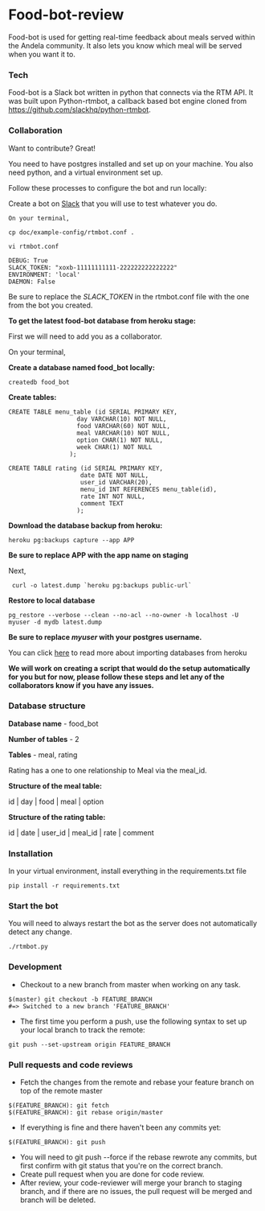 # Food-bot-review

Food-bot is used for getting real-time feedback about meals served within the Andela community. It also lets you know which meal will be served when you want it to.

### Tech
Food-bot is a Slack bot written in python that connects via the RTM API. It was built upon Python-rtmbot, a callback based bot engine cloned from https://github.com/slackhq/python-rtmbot.

### Collaboration

Want to contribute? Great!

You need to have postgres installed and set up on your machine. You also need python, and a virtual environment set up.

Follow these processes to configure the bot and run locally:

Create a bot on [Slack](https://www.slack.com) that you will use to test whatever you do.

    On your terminal,
```
cp doc/example-config/rtmbot.conf .
```
```
vi rtmbot.conf
```
```
DEBUG: True
SLACK_TOKEN: "xoxb-11111111111-222222222222222"
ENVIRONMENT: 'local'
DAEMON: False
```
Be sure to replace the _SLACK_TOKEN_ in the rtmbot.conf file with the one from the bot you created.

**To get the latest food-bot database from heroku stage:**

First we will need to add you as a collaborator.

On your terminal,

**Create a database named food_bot locally:**
```
createdb food_bot
```
**Create tables:**
```
CREATE TABLE menu_table (id SERIAL PRIMARY KEY,
                   day VARCHAR(10) NOT NULL,
                   food VARCHAR(60) NOT NULL,
                   meal VARCHAR(10) NOT NULL,
                   option CHAR(1) NOT NULL,
                   week CHAR(1) NOT NULL
                 );

CREATE TABLE rating (id SERIAL PRIMARY KEY,
                    date DATE NOT NULL,
                    user_id VARCHAR(20),
                    menu_id INT REFERENCES menu_table(id),
                    rate INT NOT NULL,
                    comment TEXT
                   );
```
**Download the database backup from heroku:**
```
heroku pg:backups capture --app APP
```
**Be sure to replace APP with the app name on staging**

Next,
```
 curl -o latest.dump `heroku pg:backups public-url`
```
**Restore to local database**
```
pg_restore --verbose --clean --no-acl --no-owner -h localhost -U myuser -d mydb latest.dump
```
**Be sure to replace _myuser_ with your postgres username.**

You can click [here](https://devcenter.heroku.com/articles/heroku-postgres-import-export) to read more about importing databases from heroku


**We will work on creating a script that would do the setup automatically for you but for now, please follow these steps and let any of the collaborators know if you have any issues.**

### Database structure
**Database name** - food_bot

**Number of tables** - 2

**Tables** -  meal, rating

Rating has a one to one relationship to Meal via the meal_id.

**Structure of the meal table:**

id | day | food | meal | option

**Structure of the rating table:**

id | date | user_id | meal_id | rate | comment

### Installation

In your virtual environment, install everything in the requirements.txt file

```
pip install -r requirements.txt
```

### Start the bot

You will need to always restart the bot as the server does not automatically detect any change.

```
./rtmbot.py
```
### Development
- Checkout to a new branch from master when working on any task.
```
$(master) git checkout -b FEATURE_BRANCH
#=> Switched to a new branch 'FEATURE_BRANCH'
```
- The first time you perform a push, use the following syntax to set up your local branch to track the remote:
```
git push --set-upstream origin FEATURE_BRANCH
```

### Pull requests and code reviews
- Fetch the changes from the remote and rebase your feature branch on top of the remote master
```
$(FEATURE_BRANCH): git fetch
$(FEATURE_BRANCH): git rebase origin/master
```
- If everything is fine and there haven't been any commits yet:
```
$(FEATURE_BRANCH): git push
```
- You will need to git push --force if the rebase rewrote any commits, but first confirm with git status that you're on the correct branch.
- Create pull request when you are done for code review.
- After review, your code-reviewer will merge your branch to staging branch, and if there are no issues, the pull request will be merged and branch will be deleted.
